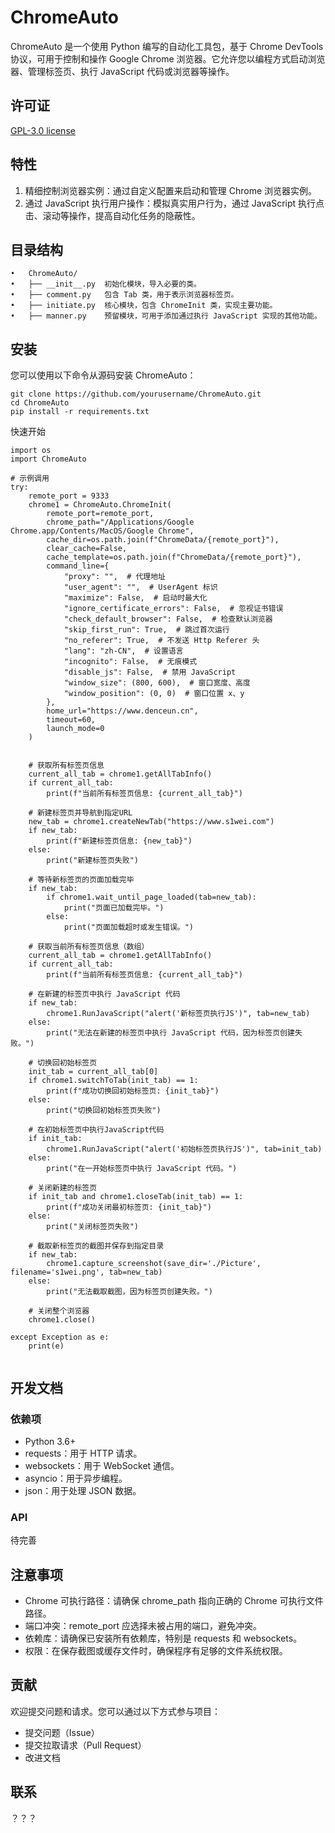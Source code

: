# ChromeAuto
ChromeAuto 是一个使用 Python 编写的自动化工具包，基于 Chrome DevTools 协议，可用于控制和操作 Google Chrome 浏览器。它允许您以编程方式启动浏览器、管理标签页、执行 JavaScript 代码或浏览器等操作。

## 许可证
[GPL-3.0 license](https://github.com/s1wei/ChromeAuto/blob/main/LICENSE)

## 特性

1. 精细控制浏览器实例：通过自定义配置来启动和管理 Chrome 浏览器实例。
2. 通过 JavaScript 执行用户操作：模拟真实用户行为，通过 JavaScript 执行点击、滚动等操作，提高自动化任务的隐蔽性。

## 目录结构

	•	ChromeAuto/
	•	├── __init__.py  初始化模块，导入必要的类。
	•	├── comment.py   包含 Tab 类，用于表示浏览器标签页。
	•	├── initiate.py  核心模块，包含 ChromeInit 类，实现主要功能。
	•	├── manner.py    预留模块，可用于添加通过执行 JavaScript 实现的其他功能。


## 安装
您可以使用以下命令从源码安装 ChromeAuto：

````
git clone https://github.com/yourusername/ChromeAuto.git
cd ChromeAuto
pip install -r requirements.txt
````

快速开始
````
import os
import ChromeAuto

# 示例调用
try:
    remote_port = 9333
    chrome1 = ChromeAuto.ChromeInit(
        remote_port=remote_port,
        chrome_path="/Applications/Google Chrome.app/Contents/MacOS/Google Chrome",
        cache_dir=os.path.join(f"ChromeData/{remote_port}"),
        clear_cache=False,
        cache_template=os.path.join(f"ChromeData/{remote_port}"),
        command_line={
            "proxy": "",  # 代理地址
            "user_agent": "",  # UserAgent 标识
            "maximize": False,  # 启动时最大化
            "ignore_certificate_errors": False,  # 忽视证书错误
            "check_default_browser": False,  # 检查默认浏览器
            "skip_first_run": True,  # 跳过首次运行
            "no_referer": True,  # 不发送 Http Referer 头
            "lang": "zh-CN",  # 设置语言
            "incognito": False,  # 无痕模式
            "disable_js": False,  # 禁用 JavaScript
            "window_size": (800, 600),  # 窗口宽度、高度
            "window_position": (0, 0)  # 窗口位置 x、y
        },
        home_url="https://www.denceun.cn",
        timeout=60,
        launch_mode=0
    )


    # 获取所有标签页信息
    current_all_tab = chrome1.getAllTabInfo()
    if current_all_tab:
        print(f"当前所有标签页信息: {current_all_tab}")

    # 新建标签页并导航到指定URL
    new_tab = chrome1.createNewTab("https://www.s1wei.com")
    if new_tab:
        print(f"新建标签页信息: {new_tab}")
    else:
        print("新建标签页失败")

    # 等待新标签页的页面加载完毕
    if new_tab:
        if chrome1.wait_until_page_loaded(tab=new_tab):
            print("页面已加载完毕。")
        else:
            print("页面加载超时或发生错误。")

    # 获取当前所有标签页信息（数组）
    current_all_tab = chrome1.getAllTabInfo()
    if current_all_tab:
        print(f"当前所有标签页信息: {current_all_tab}")

    # 在新建的标签页中执行 JavaScript 代码
    if new_tab:
        chrome1.RunJavaScript("alert('新标签页执行JS')", tab=new_tab)
    else:
        print("无法在新建的标签页中执行 JavaScript 代码，因为标签页创建失败。")

    # 切换回初始标签页
    init_tab = current_all_tab[0]
    if chrome1.switchToTab(init_tab) == 1:
        print(f"成功切换回初始标签页: {init_tab}")
    else:
        print("切换回初始标签页失败")

    # 在初始标签页中执行JavaScript代码
    if init_tab:
        chrome1.RunJavaScript("alert('初始标签页执行JS')", tab=init_tab)
    else:
        print("在一开始标签页中执行 JavaScript 代码。")

    # 关闭新建的标签页
    if init_tab and chrome1.closeTab(init_tab) == 1:
        print(f"成功关闭最初标签页: {init_tab}")
    else:
        print("关闭标签页失败")

    # 截取新标签页的截图并保存到指定目录
    if new_tab:
        chrome1.capture_screenshot(save_dir='./Picture', filename='s1wei.png', tab=new_tab)
    else:
        print("无法截取截图，因为标签页创建失败。")

    # 关闭整个浏览器
    chrome1.close()

except Exception as e:
    print(e)
    
````

## 开发文档

### 依赖项

* Python 3.6+
* requests：用于 HTTP 请求。
* websockets：用于 WebSocket 通信。
* asyncio：用于异步编程。
* json：用于处理 JSON 数据。

### API

待完善

## 注意事项

* Chrome 可执行路径：请确保 chrome_path 指向正确的 Chrome 可执行文件路径。
* 端口冲突：remote_port 应选择未被占用的端口，避免冲突。
* 依赖库：请确保已安装所有依赖库，特别是 requests 和 websockets。
* 权限：在保存截图或缓存文件时，确保程序有足够的文件系统权限。

## 贡献
欢迎提交问题和请求。您可以通过以下方式参与项目：
* 提交问题（Issue）
* 提交拉取请求（Pull Request）
* 改进文档

## 联系

？？？
